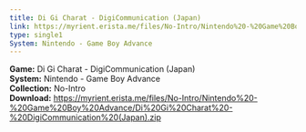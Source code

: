 ```yaml
---
title: Di Gi Charat - DigiCommunication (Japan)
link: https://myrient.erista.me/files/No-Intro/Nintendo%20-%20Game%20Boy%20Advance/Di%20Gi%20Charat%20-%20DigiCommunication%20(Japan).zip
type: single1
System: Nintendo - Game Boy Advance
---
```

<b>Game:</b> Di Gi Charat - DigiCommunication (Japan)<br>
<b>System:</b> Nintendo - Game Boy Advance<br>
<b>Collection:</b> No-Intro<br>
<b>Download:</b> https://myrient.erista.me/files/No-Intro/Nintendo%20-%20Game%20Boy%20Advance/Di%20Gi%20Charat%20-%20DigiCommunication%20(Japan).zip